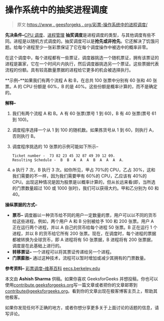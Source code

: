 # 操作系统中的抽奖进程调度

> 原文:[https://www . geesforgeks . org/彩票-操作系统中的进程调度/](https://www.geeksforgeeks.org/lottery-process-scheduling-in-operating-system/)

**先决条件–**[CPU 调度](https://www.geeksforgeeks.org/gate-notes-operating-system-process-scheduling/)、[进程管理](https://www.geeksforgeeks.org/gate-notes-operating-system-process-management-introduction/)
**抽奖调度**是进程调度的类型，与其他调度有些不同。进程是以随机方式调度的。抽奖调度可以是**抢先或非抢先**。它还解决了饥饿问题。给每个进程至少一张彩票保证了它在每个调度操作中被选中的概率非零。

在这个调度中，每个进程都有一些票证，调度器挑选一个随机票证，拥有该票证的进程是赢家，它在一个时间片内执行，然后调度器挑选另一个票证。这些票据代表流程的份额。具有较高数量票据的进程给它更多的机会被选择执行。

**示例–**如果我们有两个流程 A 和 B，在总共 100 张票中分别有 60 张和 40 张票。A 的 CPU 份额是 60%，B 的是 40%。这些份额是概率计算的，而不是确定的。

**解释–**

1.  我们有两个流程 A 和 B。A 有 60 张票(票号 1 到 60)，B 有 40 张票(票号 61 到 100)。
2.  调度程序选择一个从 1 到 100 的随机数。如果拣货号从 1 到 60，则执行 A，否则执行 B。
3.  调度程序挑选的 10 张票的示例可能如下所示–

    ```
    Ticket number -  73 82 23 45 32 87 49 39 12 09.
    Resulting Schedule -  B  B  A  A  A  B  A  A  A  A.

    ```

4.  a 执行 7 次，B 执行 3 次。如你所见，甲占 70%的 CPU，乙占 30%，这和我们需要的不一样，因为我们需要甲有 60%的 CPU，乙应该有 40%的 CPU。出现这种情况是因为股票是以概率计算的，但从长远来看(即，当所选的门票数量超过 100 或 1000 张时)，我们可以获得大约。甲和乙分别为 60 和 40。

**操纵票据的方式–**

*   **票币–**
    调度器以一种货币给不同的用户一定数量的票，用户可以以不同的货币给这些进程。例如，两个用户 A 和 B 分别被给予 100 和 200 张票。用户 A 正在运行两个进程，并以 A 自己的货币给每个进程 50 张票。B 正在运行 1 个进程，并以 B 的货币给它所有 200 张票。现在，在调度时，每个进程的票据都被转换为全球货币，即 A 进程将有 50 张票据，B 进程将有 200 张票据，调度是在此基础上进行的。
*   **转移票证–**
    一个进程可以将其票证传递给另一个进程。
*   **门票膨胀–**
    通过这种技术，流程可以暂时增加或减少其拥有的门票数量。

**参考资料–**
[彩票调度–维基百科](https://en.wikipedia.org/wiki/Lottery_scheduling)
[eecs.berkeley.edu](https://people.eecs.berkeley.edu/~brewer/cs262/Lec-scheduling.pdf)

本文由 **Ashish Sharma** 供稿。如果你喜欢 GeeksforGeeks 并想投稿，你也可以使用[contribute.geeksforgeeks.org](http://www.contribute.geeksforgeeks.org)写一篇文章或者把你的文章邮寄到 contribute@geeksforgeeks.org。看到你的文章出现在极客博客主页上，帮助其他极客。

如果你发现任何不正确的地方，或者你想分享更多关于上面讨论的话题的信息，请写评论。